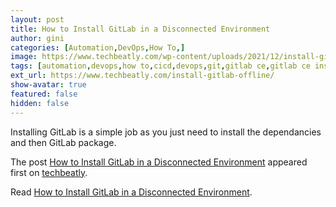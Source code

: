```yaml
---
layout: post
title: How to Install GitLab in a Disconnected Environment
author: gini
categories: [Automation,DevOps,How To,]
image: https://www.techbeatly.com/wp-content/uploads/2021/12/install-gitlab-offline-1024x576.png
tags: [automation,devops,how to,cicd,devops,git,gitlab ce,gitlab ce installation offline,install gitlab offline,]
ext_url: https://www.techbeatly.com/install-gitlab-offline/
show-avatar: true
featured: false
hidden: false
---
```


<p>Installing GitLab is a simple job as you just need to install the dependancies and then GitLab package. </p>
<p>The post <a href="https://www.techbeatly.com/install-gitlab-offline/" rel="nofollow">How to Install GitLab in a Disconnected Environment</a> appeared first on <a href="https://www.techbeatly.com" rel="nofollow">techbeatly</a>.</p>

Read [How to Install GitLab in a Disconnected Environment](https://www.techbeatly.com/install-gitlab-offline/).